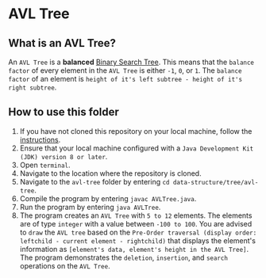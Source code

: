 # AVL Tree

## What is an AVL Tree?
An `AVL Tree` is a **balanced** [Binary Search Tree](https://github.com/shumarb/learning/tree/main/data-structures/tree/binary-search-tree).
This means that the `balance factor` of every element in the `AVL Tree` is either `-1`, `0`, or `1`. The `balance factor` of an element is `height of it's left subtree - height of it's right subtree`.

## How to use this folder
1. If you have not cloned this repository on your local machine, follow the [instructions](https://github.com/shumarb/learning#how-to-use-this-repository).
2. Ensure that your local machine configured with a `Java Development Kit (JDK) version 8 or later`.
3. Open `terminal`.
4. Navigate to the location where the repository is cloned.
5. Navigate to the `avl-tree` folder by entering `cd data-structure/tree/avl-tree`.
6. Compile the program by entering `javac AVLTree.java`.
7. Run the program by entering `java AVLTree`.
8. The program creates an `AVL Tree` with `5 to 12` elements. The elements are of type `integer` with a value between `-100 to 100`. You are advised to `draw` the `AVL tree` based on the `Pre-Order traversal (display order: leftchild - current element - rightchild)` that displays the element's information as `[element's data, element's height in the AVL Tree]`. The program demonstrates the `deletion`, `insertion`, and `search` operations on the `AVL Tree`.